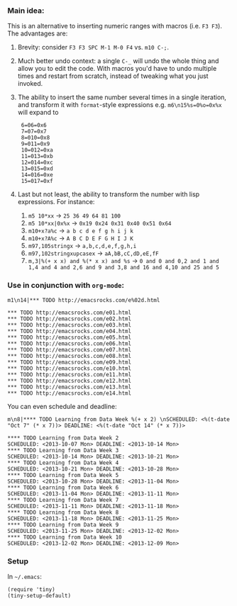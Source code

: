 ### Main idea:

This is an alternative to inserting numeric ranges with macros (i.e. `F3 F3`).
The advantages are:

1. Brevity: consider `F3 F3 SPC M-1 M-0 F4` vs. `m10 C-;`.
2. Much better undo context: a single `C-_` will undo the whole thing
   and allow you to edit the code. With macros you'd have to undo multiple
   times and restart from scratch, instead of tweaking what you just invoked.
3. The ability to insert the same number several times in a single iteration,
   and transform it with `format`-style expressions
   e.g. `m6\n15%s=0%o=0x%x` will expand to

        6=06=0x6
        7=07=0x7
        8=010=0x8
        9=011=0x9
        10=012=0xa
        11=013=0xb
        12=014=0xc
        13=015=0xd
        14=016=0xe
        15=017=0xf
4. Last but not least, the ability to transform the number with lisp expressions.
   For instance:
    1. `m5 10*xx` -> `25 36 49 64 81 100`
    2. `m5 10*xx|0x%x` -> `0x19 0x24 0x31 0x40 0x51 0x64`
    3. `m10+x?a%c` -> `a b c d e f g h i j k`
    4. `m10+x?A%c` -> `A B C D E F G H I J K`
    5. `m97,105stringx` -> `a,b,c,d,e,f,g,h,i`
    6. `m97,102stringxupcasex` -> `aA,bB,cC,dD,eE,fF`
    7. `m,3|%(+ x x) and %(* x x) and %s` -> `0 and 0 and 0,2 and 1 and 1,4 and 4 and 2,6 and 9 and 3,8 and 16 and 4,10 and 25 and 5`

### Use in conjunction with `org-mode`:

    m1\n14|*** TODO http://emacsrocks.com/e%02d.html

    *** TODO http://emacsrocks.com/e01.html
    *** TODO http://emacsrocks.com/e02.html
    *** TODO http://emacsrocks.com/e03.html
    *** TODO http://emacsrocks.com/e04.html
    *** TODO http://emacsrocks.com/e05.html
    *** TODO http://emacsrocks.com/e06.html
    *** TODO http://emacsrocks.com/e07.html
    *** TODO http://emacsrocks.com/e08.html
    *** TODO http://emacsrocks.com/e09.html
    *** TODO http://emacsrocks.com/e10.html
    *** TODO http://emacsrocks.com/e11.html
    *** TODO http://emacsrocks.com/e12.html
    *** TODO http://emacsrocks.com/e13.html
    *** TODO http://emacsrocks.com/e14.html

You can even schedule and deadline:

    m\n8|**** TODO Learning from Data Week %(+ x 2) \nSCHEDULED: <%(t-date "Oct 7" (* x 7))> DEADLINE: <%(t-date "Oct 14" (* x 7))>
    
    **** TODO Learning from Data Week 2 
    SCHEDULED: <2013-10-07 Mon> DEADLINE: <2013-10-14 Mon>
    **** TODO Learning from Data Week 3 
    SCHEDULED: <2013-10-14 Mon> DEADLINE: <2013-10-21 Mon>
    **** TODO Learning from Data Week 4 
    SCHEDULED: <2013-10-21 Mon> DEADLINE: <2013-10-28 Mon>
    **** TODO Learning from Data Week 5 
    SCHEDULED: <2013-10-28 Mon> DEADLINE: <2013-11-04 Mon>
    **** TODO Learning from Data Week 6 
    SCHEDULED: <2013-11-04 Mon> DEADLINE: <2013-11-11 Mon>
    **** TODO Learning from Data Week 7 
    SCHEDULED: <2013-11-11 Mon> DEADLINE: <2013-11-18 Mon>
    **** TODO Learning from Data Week 8 
    SCHEDULED: <2013-11-18 Mon> DEADLINE: <2013-11-25 Mon>
    **** TODO Learning from Data Week 9 
    SCHEDULED: <2013-11-25 Mon> DEADLINE: <2013-12-02 Mon>
    **** TODO Learning from Data Week 10 
    SCHEDULED: <2013-12-02 Mon> DEADLINE: <2013-12-09 Mon>

### Setup
In `~/.emacs`:

    (require 'tiny)
    (tiny-setup-default)
